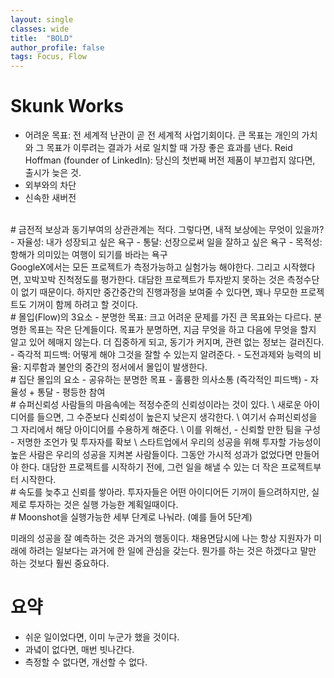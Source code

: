 ```yaml
---
layout: single
classes: wide
title:  "BOLD"
author_profile: false
tags: Focus, Flow
---
```


# Skunk Works
-   어려운 목표: 전 세계적 난관이 곧 전 세계적 사업기회이다. 큰 목표는 개인의 가치와 그 목표가 이루려는 결과가 서로 일치할 때 가장 좋은 효과를 낸다.
Reid Hoffman (founder of LinkedIn): 당신의 첫번째 버전 제품이 부끄럽지 않다면, 출시가 늦은 것.
-	외부와의 차단
-	신속한 새버전
 <br />
# 금전적 보상과 동기부여의 상관관계는 적다. 그렇다면, 내적 보상에는 무엇이 있을까?
-	자율성: 내가 성장되고 싶은 욕구
-	통달: 선장으로써 일을 잘하고 싶은 욕구
-	목적성: 항해가 의미있는 여행이 되기를 바라는 욕구
 <br />
GoogleX에서는 모든 프로젝트가 측정가능하고 실험가능 해야한다.
그리고 시작했다면, 꼬박꼬박 진척정도를 평가한다.
대담한 프로젝트가 투자받지 못하는 것은 측정수단이 없기 때문이다. 
하지만 중간중간의 진행과정을 보여줄 수 있다면, 꽤나 무모한 프로젝트도 기꺼이 함께 하려고 할 것이다.
 <br />
# 몰입(Flow)의 3요소
-	분명한 목표: 크고 어려운 문제를 가진 큰 목표와는 다르다. 분명한 목표는 작은 단계들이다. 목표가 분명하면, 지금 무엇을 하고 다음에 무엇을 할지 알고 있어 헤매지 않는다.
더 집중하게 되고, 동기가 커지며, 관련 없는 정보는 걸러진다.
-	즉각적 피드백: 어떻게 해야 그것을 잘할 수 있는지 알려준다.
-	도전과제와 능력의 비율: 지루함과 불안의 중간의 정서에서 몰입이 발생한다.
 <br />
# 집단 몰입의 요소
-	공유하는 분명한 목표
-	훌륭한 의사소통 (즉각적인 피드백)
-	자율성 + 통달
-	평등한 참여
 <br />
# 슈퍼신뢰성
사람들의 마음속에는 적정수준의 신뢰성이라는 것이 있다. \
새로운 아이디어를 들으면, 그 수준보다 신뢰성이 높은지 낮은지 생각한다. \
여기서 슈퍼신뢰성을 그 자리에서 해당 아이디어를 수용하게 해준다. \
이를 위해선,
-	신뢰할 만한 팀을 구성
-	저명한 조언가 및 투자자를 확보 \
스타트업에서 우리의 성공을 위해 투자할 가능성이 높은 사람은 우리의 성공을 지켜본 사람들이다. 
그동안 가시적 성과가 없었다면 만들어야 한다.
대담한 프로젝트를 시작하기 전에, 그런 일을 해낼 수 있는 더 작은 프로젝트부터 시작한다.
 <br />
# 속도를 늦추고 신뢰를 쌓아라.
투자자들은 어떤 아이디어든 기꺼이 들으려하지만, 실제로 투자하는 것은 실행 가능한 계획일때이다.
 <br />
# Moonshot을 실행가능한 세부 단계로 나눠라. (예를 들어 5단계)

미래의 성공을 잘 예측하는 것은 과거의 행동이다.
채용면담시에 나는 항상 지원자가 미래에 하려는 일보다는 과거에 한 일에 관심을 갖는다.
뭔가를 하는 것은 하겠다고 말만 하는 것보다 훨씬 중요하다.
 <br />
# 요약
-	쉬운 일이었다면, 이미 누군가 했을 것이다.
-	과녘이 없다면, 매번 빗나간다.
-	측정할 수 없다면, 개선할 수 없다.
